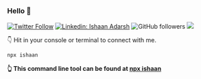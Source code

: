 ### Hello 👋

[![Twitter Follow](https://img.shields.io/twitter/follow/ishaanad9?label=Follow)](https://twitter.com/intent/follow?screen_name=ishaanad9)
[![Linkedin: Ishaan Adarsh](https://img.shields.io/badge/-Ishaan-blue?style=flat-square&logo=Linkedin&logoColor=white&link=https://www.linkedin.com/in/ishaan-adarsh-161a56222/)](https://www.linkedin.com/in/ishaan-adarsh-161a56222/)
![GitHub followers](https://img.shields.io/github/followers/IshaanAdarsh?label=Follow&style=social)
![](https://visitor-badge.glitch.me/badge?page_id=IshaanAdarsh.100434702)

👇 Hit in your console or terminal to connect with me.
```bash
npx ishaan
```
**👆 This command line tool can be found at [npx ishaan](https://github.com/IshaanAdarsh/npx_card)**



